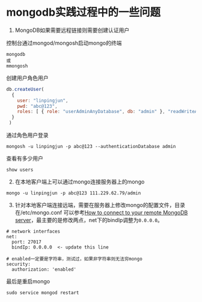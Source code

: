 # mongodb实践过程中的一些问题

1. MongoDB如果需要远程链接则需要创建认证用户

控制台通过mongod/mongosh启动mongo的终端

```shell
mongodb
或
mmongosh
```

创建用户角色用户

```javascript
db.createUser(
  {
    user: "linpingjun",
    pwd: "abc@123",
    roles: [ { role: "userAdminAnyDatabase", db: "admin" }, "readWriteAnyDatabase" ]
  }
 )
```

通过角色用户登录

```shell
mongosh -u linpingjun -p abc@123 --authenticationDatabase admin
```

查看有多少用户

````shell
show users
````

2. 在本地客户端上可以通过mongo连接服务器上的mongo

````shell
mongo -u linpingjun -p abc@123 111.229.62.79/admin
````

3. 针对本地客户端连接远端，需要在服务器上修改mongo的配置文件，目录在/etc/mongo.conf
可以参考[How to connect to your remote MongoDB server](https://indianceo.medium.com/how-to-connect-to-your-remote-mongodb-server-68725a8e53f)，最主要的是修改两点，net下的bindIp调整为`0.0.0.0`。

````shell
# network interfaces
net:
  port: 27017
  bindIp: 0.0.0.0  <- update this line

# enabled一定要是字符串，测试过，如果非字符串则无法穷mongo
security:
  authorization: 'enabled'
````

最后是重启mongo

````shell
sudo service mongod restart
````
